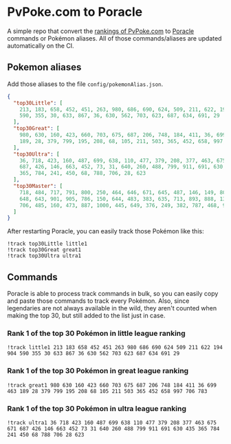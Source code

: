 # PvPoke.com to Poracle
A simple repo that convert the [rankings of PvPoke.com](https://pvpoke.com/rankings/) to [Poracle](https://github.com/KartulUdus/PoracleJS) commands or Pokémon aliases. 
All of those commands/aliases are updated automatically on the CI.

## Pokemon aliases
Add those aliases to the file `config/pokemonAlias.json`. 

<!-- aliases-start -->
```json
{
  "top30Little": [
    213, 183, 658, 452, 451, 263, 980, 686, 690, 624, 509, 211, 622, 194, 904,
    590, 355, 30, 633, 867, 36, 630, 562, 703, 623, 687, 634, 691, 29
  ],
  "top30Great": [
    980, 630, 160, 423, 660, 703, 675, 687, 206, 748, 184, 411, 36, 699, 463,
    189, 28, 379, 799, 195, 208, 68, 105, 211, 503, 365, 452, 658, 997, 706, 783
  ],
  "top30Ultra": [
    36, 718, 423, 160, 487, 699, 638, 110, 477, 379, 208, 377, 463, 675, 671,
    687, 426, 146, 663, 452, 73, 31, 640, 260, 488, 799, 911, 691, 630, 435,
    365, 784, 241, 450, 68, 788, 706, 28, 623
  ],
  "top30Master": [
    718, 484, 717, 791, 800, 250, 464, 646, 671, 645, 487, 146, 149, 802, 716,
    648, 643, 901, 905, 786, 150, 644, 483, 383, 635, 713, 893, 888, 130, 998,
    706, 485, 160, 473, 887, 1000, 445, 649, 376, 249, 382, 787, 468, 975
  ]
}
```
<!-- aliases-end -->

After restarting Poracle, you can easily track those Pokémon like this:
```shell
!track top30Little little1
!track top30Great great1
!track top30Ultra ultra1
```

## Commands
Poracle is able to process track commands in bulk, so you can easily copy and paste those commands to track every Pokémon. 
Also, since legendaries are not always available in the wild, they aren't counted when making the top 30, but still added to the list just in case.

### Rank 1 of the top 30 Pokémon in little league ranking
<!-- top30little-start -->
```
!track little1 213 183 658 452 451 263 980 686 690 624 509 211 622 194 904 590 355 30 633 867 36 630 562 703 623 687 634 691 29
```
<!-- top30little-end -->

### Rank 1 of the top 30 Pokémon in great league ranking
<!-- top30great-start -->
```
!track great1 980 630 160 423 660 703 675 687 206 748 184 411 36 699 463 189 28 379 799 195 208 68 105 211 503 365 452 658 997 706 783
```
<!-- top30great-end -->

### Rank 1 of the top 30 Pokémon in ultra league ranking
<!-- top30ultra-start -->
```
!track ultra1 36 718 423 160 487 699 638 110 477 379 208 377 463 675 671 687 426 146 663 452 73 31 640 260 488 799 911 691 630 435 365 784 241 450 68 788 706 28 623
```
<!-- top30ultra-end -->
